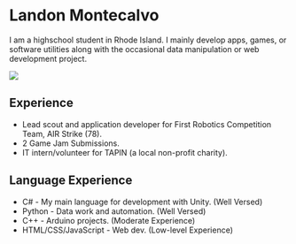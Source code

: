 # Landon Montecalvo

I am a highschool student in Rhode Island. I mainly develop apps, games, or software utilities along with the occasional data manipulation or web development project.

![](https://myreadme.vercel.app/api/embed/ljmontecalvo?panels=userstatistics,toprepositories,toplanguages,commitgraph)

## Experience

- Lead scout and application developer for First Robotics Competition Team, AIR Strike (78).
- 2 Game Jam Submissions.
- IT intern/volunteer for TAPIN (a local non-profit charity).

## Language Experience

- C# - My main language for development with Unity. (Well Versed)
- Python - Data work and automation. (Well Versed)
- C++ - Arduino projects. (Moderate Experience)
- HTML/CSS/JavaScript - Web dev. (Low-level Experience)
